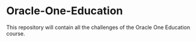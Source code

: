 # Oracle-One-Education
This repository will contain all the challenges of the Oracle One Education course.
